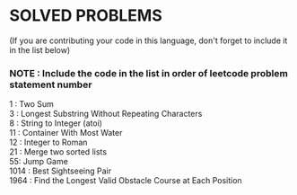 # SOLVED PROBLEMS
(If you are contributing your code in this language, don't forget to include it in the list below)<br>
### NOTE : Include the code in the list in order of leetcode problem statement number

1 : Two Sum<br>
3 : Longest Substring Without Repeating Characters<br>
8 : String to Integer (atoi)<br>
11 : Container With Most Water<br>
12 : Integer to Roman<br>
21 : Merge two sorted lists<br>
55: Jump Game<br>
1014 : Best Sightseeing Pair<br>
1964 : Find the Longest Valid Obstacle Course at Each Position<br>
